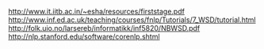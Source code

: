 http://www.it.iitb.ac.in/~esha/resources/firststage.pdf
http://www.inf.ed.ac.uk/teaching/courses/fnlp/Tutorials/7_WSD/tutorial.html
http://folk.uio.no/larsereb/informatikk/inf5820/NBWSD.pdf
http://nlp.stanford.edu/software/corenlp.shtml